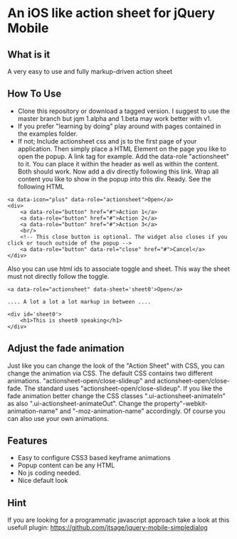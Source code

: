 An iOS like action sheet for jQuery Mobile
==========================================

What is it
----------
A very easy to use and fully markup-driven action sheet

How To Use
----------
* Clone this repository or download a tagged version. I suggest to use the
master branch but jqm 1.alpha and 1.beta may work better with v1.
* If you prefer "learning by doing" play around with pages contained in the
examples folder.
* If not;
Include actionsheet css and js to the first page of your application. 
Then simply place a HTML Element on the page you like to open the popup.
A link tag for example. Add the data-role "actionsheet" to it. You can place it within
the header as well as within the content. Both should work.
Now add a div directly following this link. Wrap all content you like to show in the popup
into this div. Ready. See the following HTML

~~~
<a data-icon="plus" data-role="actionsheet">Open</a>
<div>
    <a data-role="button" href="#">Action 1</a>
    <a data-role="button" href="#">Action 2</a>
    <a data-role="button" href="#">Action 3</a>
    <br/>
    <!-- This close button is optional. The widget also closes if you click or touch outside of the popup -->
    <a data-role="button" data-rel="close" href="#">Cancel</a>
</div>
~~~

Also you can use html ids to associate toggle and sheet. This way the sheet must not directly follow the toggle.

    <a data-role="actionsheet" data-sheet='sheet0'>Open</a>

    .... A lot a lot a lot markup in between ....

    <div id='sheet0'>
        <h1>This is sheet0 speaking</h1>
    </div>
    
Adjust the fade animation
-------------------------
Just like you can change the look of the "Action Sheet" with CSS, you can change the animation via CSS.
The default CSS contains two different animations. "actionsheet-open/close-slideup" and actionsheet-open/close-fade.
The standard uses "actionsheet-open/close-slideup". If you like the fade animation better change the CSS 
classes ".ui-actionsheet-animateIn" as also ".ui-actionsheet-animateOut".
Change the property"-webkit-animation-name" and "-moz-animation-name" accordingly.
Of course you can also use your own animations.

Features
--------
* Easy to configure CSS3 based keyframe animations
* Popup content can be any HTML
* No js coding needed.
* Nice default look

Hint
----
If you are looking for a programmatic javascript approach take a look at this
usefull plugin: https://github.com/jtsage/jquery-mobile-simpledialog

